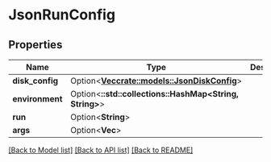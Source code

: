 # JsonRunConfig

## Properties

Name | Type | Description | Notes
------------ | ------------- | ------------- | -------------
**disk_config** | Option<[**Vec<crate::models::JsonDiskConfig>**](json_Disk_config.md)> |  | [optional]
**environment** | Option<**::std::collections::HashMap<String, String>**> |  | [optional]
**run** | Option<**String**> |  | [optional]
**args** | Option<**Vec<String>**> |  | [optional]

[[Back to Model list]](../README.md#documentation-for-models) [[Back to API list]](../README.md#documentation-for-api-endpoints) [[Back to README]](../README.md)


